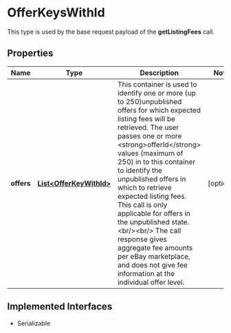 

# OfferKeysWithId

This type is used by the base request payload of the <strong>getListingFees</strong> call.
## Properties

Name | Type | Description | Notes
------------ | ------------- | ------------- | -------------
**offers** | [**List&lt;OfferKeyWithId&gt;**](OfferKeyWithId.md) | This container is used to identify one or more (up to 250)unpublished offers for which expected listing fees will be retrieved. The user passes one or more &lt;strong&gt;offerId&lt;/strong&gt; values (maximum of 250) in to this container to identify the unpublished offers in which to retrieve expected listing fees. This call is only applicable for offers in the unpublished state. &lt;br/&gt;&lt;br/&gt; The call response gives aggregate fee amounts per eBay marketplace, and does not give fee information at the individual offer level. |  [optional]


## Implemented Interfaces

* Serializable


